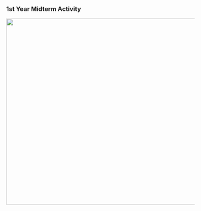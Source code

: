### 1st Year Midterm Activity
[<img src="https://github.com/user-attachments/assets/2cb471a8-367d-4cc0-841a-08910afc89e1" width="800" height="500">](https://github.com/user-attachments/assets/e71a6d2c-f1ed-4bee-9465-533d12179ab7)

